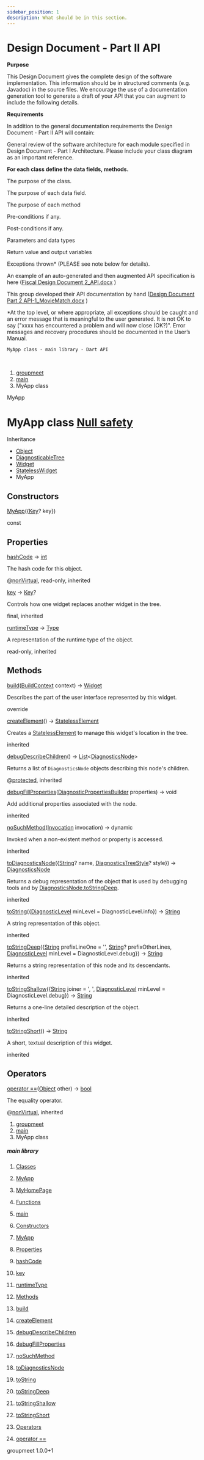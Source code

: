 ```yaml
---
sidebar_position: 1
description: What should be in this section.
---
```


Design Document - Part II API
=============================

**Purpose**

This Design Document gives the complete design of the software implementation. This information should be in structured comments (e.g. Javadoc) in the source files. We encourage the use of a documentation generation tool to generate a draft of your API that you can augment to include the following details.

**Requirements**

In addition to the general documentation requirements the Design Document - Part II API will contain:

General review of the software architecture for each module specified in Design Document - Part I Architecture. Please include your class diagram as an important reference.

**For each class define the data fields, methods.**

The purpose of the class.

The purpose of each data field.

The purpose of each method

Pre-conditions if any.

Post-conditions if any.

Parameters and data types

Return value and output variables

Exceptions thrown\* (PLEASE see note below for details).

An example of an auto-generated and then augmented API specification is here ([Fiscal Design Document 2\_API.docx](https://templeu.instructure.com/courses/106563/files/16928898?wrap=1 "Fiscal Design Document 2_API.docx") )

This group developed their API documentation by hand ([Design Document Part 2 API-1\_MovieMatch.docx](https://templeu.instructure.com/courses/106563/files/16928899?wrap=1 "Design Document Part 2 API-1_MovieMatch.docx") )

\*At the top level, or where appropriate, all exceptions should be caught and an error message that is meaningful to the user generated. It is not OK to say ("xxxx has encountered a problem and will now close (OK?)". Error messages and recovery procedures should be documented in the User’s Manual.


    MyApp class - main library - Dart API      

 

1.  [groupmeet](../index.html)
2.  [main](../main/main-library.html)
3.  MyApp class

MyApp

MyApp class [Null safety](https://dart.dev/null-safety "Supports the null safety language feature.")
====================================================================================================

Inheritance

*   [Object](https://api.flutter.dev/flutter/dart-core/Object-class.html)
*   [DiagnosticableTree](https://api.flutter.dev/flutter/foundation/DiagnosticableTree-class.html)
*   [Widget](https://api.flutter.dev/flutter/widgets/Widget-class.html)
*   [StatelessWidget](https://api.flutter.dev/flutter/widgets/StatelessWidget-class.html)
*   MyApp

Constructors
------------

[MyApp](../main/MyApp/MyApp.html)({[Key](https://api.flutter.dev/flutter/foundation/Key-class.html)? key})

const

Properties
----------

[hashCode](https://api.flutter.dev/flutter/widgets/Widget/hashCode.html) → [int](https://api.flutter.dev/flutter/dart-core/int-class.html)

The hash code for this object.

@[nonVirtual](https://pub.dev/documentation/meta/1.8.0/meta/nonVirtual-constant.html), read-only, inherited

[key](https://api.flutter.dev/flutter/widgets/Widget/key.html) → [Key](https://api.flutter.dev/flutter/foundation/Key-class.html)?

Controls how one widget replaces another widget in the tree.

final, inherited

[runtimeType](https://api.flutter.dev/flutter/dart-core/Object/runtimeType.html) → [Type](https://api.flutter.dev/flutter/dart-core/Type-class.html)

A representation of the runtime type of the object.

read-only, inherited

Methods
-------

[build](../main/MyApp/build.html)([BuildContext](https://api.flutter.dev/flutter/widgets/BuildContext-class.html) context) → [Widget](https://api.flutter.dev/flutter/widgets/Widget-class.html)

Describes the part of the user interface represented by this widget.

override

[createElement](https://api.flutter.dev/flutter/widgets/StatelessWidget/createElement.html)() → [StatelessElement](https://api.flutter.dev/flutter/widgets/StatelessElement-class.html)

Creates a [StatelessElement](https://api.flutter.dev/flutter/widgets/StatelessElement-class.html) to manage this widget's location in the tree.

inherited

[debugDescribeChildren](https://api.flutter.dev/flutter/foundation/DiagnosticableTree/debugDescribeChildren.html)() → [List](https://api.flutter.dev/flutter/dart-core/List-class.html)<[DiagnosticsNode](https://api.flutter.dev/flutter/foundation/DiagnosticsNode-class.html)\>

Returns a list of `DiagnosticsNode` objects describing this node's children.

@[protected](https://pub.dev/documentation/meta/1.8.0/meta/protected-constant.html), inherited

[debugFillProperties](https://api.flutter.dev/flutter/widgets/Widget/debugFillProperties.html)([DiagnosticPropertiesBuilder](https://api.flutter.dev/flutter/foundation/DiagnosticPropertiesBuilder-class.html) properties) → void

Add additional properties associated with the node.

inherited

[noSuchMethod](https://api.flutter.dev/flutter/dart-core/Object/noSuchMethod.html)([Invocation](https://api.flutter.dev/flutter/dart-core/Invocation-class.html) invocation) → dynamic

Invoked when a non-existent method or property is accessed.

inherited

[toDiagnosticsNode](https://api.flutter.dev/flutter/foundation/DiagnosticableTree/toDiagnosticsNode.html)({[String](https://api.flutter.dev/flutter/dart-core/String-class.html)? name, [DiagnosticsTreeStyle](https://api.flutter.dev/flutter/foundation/DiagnosticsTreeStyle.html)? style}) → [DiagnosticsNode](https://api.flutter.dev/flutter/foundation/DiagnosticsNode-class.html)

Returns a debug representation of the object that is used by debugging tools and by [DiagnosticsNode.toStringDeep](https://api.flutter.dev/flutter/foundation/DiagnosticsNode/toStringDeep.html).

inherited

[toString](https://api.flutter.dev/flutter/foundation/Diagnosticable/toString.html)({[DiagnosticLevel](https://api.flutter.dev/flutter/foundation/DiagnosticLevel.html) minLevel = DiagnosticLevel.info}) → [String](https://api.flutter.dev/flutter/dart-core/String-class.html)

A string representation of this object.

inherited

[toStringDeep](https://api.flutter.dev/flutter/foundation/DiagnosticableTree/toStringDeep.html)({[String](https://api.flutter.dev/flutter/dart-core/String-class.html) prefixLineOne = '', [String](https://api.flutter.dev/flutter/dart-core/String-class.html)? prefixOtherLines, [DiagnosticLevel](https://api.flutter.dev/flutter/foundation/DiagnosticLevel.html) minLevel = DiagnosticLevel.debug}) → [String](https://api.flutter.dev/flutter/dart-core/String-class.html)

Returns a string representation of this node and its descendants.

inherited

[toStringShallow](https://api.flutter.dev/flutter/foundation/DiagnosticableTree/toStringShallow.html)({[String](https://api.flutter.dev/flutter/dart-core/String-class.html) joiner = ', ', [DiagnosticLevel](https://api.flutter.dev/flutter/foundation/DiagnosticLevel.html) minLevel = DiagnosticLevel.debug}) → [String](https://api.flutter.dev/flutter/dart-core/String-class.html)

Returns a one-line detailed description of the object.

inherited

[toStringShort](https://api.flutter.dev/flutter/widgets/Widget/toStringShort.html)() → [String](https://api.flutter.dev/flutter/dart-core/String-class.html)

A short, textual description of this widget.

inherited

Operators
---------

[operator ==](https://api.flutter.dev/flutter/widgets/Widget/operator_equals.html)([Object](https://api.flutter.dev/flutter/dart-core/Object-class.html) other) → [bool](https://api.flutter.dev/flutter/dart-core/bool-class.html)

The equality operator.

@[nonVirtual](https://pub.dev/documentation/meta/1.8.0/meta/nonVirtual-constant.html), inherited

1.  [groupmeet](../index.html)
2.  [main](../main/main-library.html)
3.  MyApp class

##### main library

1.  [Classes](../main/main-library.html#classes)
2.  [MyApp](../main/MyApp-class.html)
3.  [MyHomePage](../main/MyHomePage-class.html)
4.  [Functions](../main/main-library.html#functions)
5.  [main](../main/main.html)

1.  [Constructors](../main/MyApp-class.html#constructors)
2.  [MyApp](../main/MyApp/MyApp.html)
3.  [Properties](../main/MyApp-class.html#instance-properties)
4.  [hashCode](https://api.flutter.dev/flutter/widgets/Widget/hashCode.html)
5.  [key](https://api.flutter.dev/flutter/widgets/Widget/key.html)
6.  [runtimeType](https://api.flutter.dev/flutter/dart-core/Object/runtimeType.html)
7.  [Methods](../main/MyApp-class.html#instance-methods)
8.  [build](../main/MyApp/build.html)
9.  [createElement](https://api.flutter.dev/flutter/widgets/StatelessWidget/createElement.html)
10.  [debugDescribeChildren](https://api.flutter.dev/flutter/foundation/DiagnosticableTree/debugDescribeChildren.html)
11.  [debugFillProperties](https://api.flutter.dev/flutter/widgets/Widget/debugFillProperties.html)
12.  [noSuchMethod](https://api.flutter.dev/flutter/dart-core/Object/noSuchMethod.html)
13.  [toDiagnosticsNode](https://api.flutter.dev/flutter/foundation/DiagnosticableTree/toDiagnosticsNode.html)
14.  [toString](https://api.flutter.dev/flutter/foundation/Diagnosticable/toString.html)
15.  [toStringDeep](https://api.flutter.dev/flutter/foundation/DiagnosticableTree/toStringDeep.html)
16.  [toStringShallow](https://api.flutter.dev/flutter/foundation/DiagnosticableTree/toStringShallow.html)
17.  [toStringShort](https://api.flutter.dev/flutter/widgets/Widget/toStringShort.html)
18.  [Operators](../main/MyApp-class.html#operators)
19.  [operator ==](https://api.flutter.dev/flutter/widgets/Widget/operator_equals.html)

groupmeet 1.0.0+1

